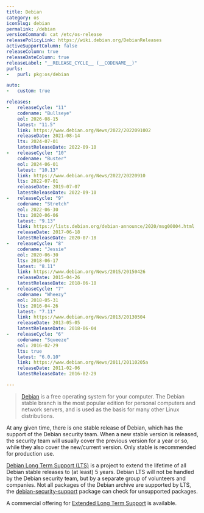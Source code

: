 ```yaml
---
title: Debian
category: os
iconSlug: debian
permalink: /debian
versionCommand: cat /etc/os-release
releasePolicyLink: https://wiki.debian.org/DebianReleases
activeSupportColumn: false
releaseColumn: true
releaseDateColumn: true
releaseLabel: "__RELEASE_CYCLE__ (__CODENAME__)"
purls:
-   purl: pkg:os/debian

auto:
-   custom: true

releases:
-   releaseCycle: "11"
    codename: "Bullseye"
    eol: 2026-08-15
    latest: "11.5"
    link: https://www.debian.org/News/2022/2022091002
    releaseDate: 2021-08-14
    lts: 2024-07-01
    latestReleaseDate: 2022-09-10
-   releaseCycle: "10"
    codename: "Buster"
    eol: 2024-06-01
    latest: "10.13"
    link: https://www.debian.org/News/2022/20220910
    lts: 2022-07-01
    releaseDate: 2019-07-07
    latestReleaseDate: 2022-09-10
-   releaseCycle: "9"
    codename: "Stretch"
    eol: 2022-06-30
    lts: 2020-06-06
    latest: "9.13"
    link: https://lists.debian.org/debian-announce/2020/msg00004.html
    releaseDate: 2017-06-18
    latestReleaseDate: 2020-07-18
-   releaseCycle: "8"
    codename: "Jessie"
    eol: 2020-06-30
    lts: 2018-06-17
    latest: "8.11"
    link: https://www.debian.org/News/2015/20150426
    releaseDate: 2015-04-26
    latestReleaseDate: 2018-06-18
-   releaseCycle: "7"
    codename: "Wheezy"
    eol: 2018-05-31
    lts: 2016-04-26
    latest: "7.11"
    link: https://www.debian.org/News/2013/20130504
    releaseDate: 2013-05-05
    latestReleaseDate: 2018-06-04
-   releaseCycle: "6"
    codename: "Squeeze"
    eol: 2016-02-29
    lts: true
    latest: "6.0.10"
    link: https://www.debian.org/News/2011/20110205a
    releaseDate: 2011-02-06
    latestReleaseDate: 2016-02-29

---
```


> [Debian](https://www.debian.org/) is a free operating system for your computer. The Debian stable branch is the most popular edition for personal computers and network servers, and is used as the basis for many other Linux distributions.

At any given time, there is one stable release of Debian, which has the support of the Debian security team. When a new stable version is released, the security team will usually cover the previous version for a year or so, while they also cover the new/current version. Only stable is recommended for production use.

[Debian Long Term Support (LTS)](https://wiki.debian.org/LTS) is a project to extend the lifetime of all Debian stable releases to (at least) 5 years. Debian LTS will not be handled by the Debian security team, but by a separate group of volunteers and companies. Not all packages of the Debian archive are supported by LTS, the [debian-security-support](https://wiki.debian.org/LTS/Using#Check_for_unsupported_packages) package can check for unsupported packages.

A commercial offering for [Extended Long Term Support](https://wiki.debian.org/LTS/Extended) is available.
